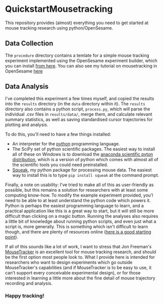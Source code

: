 # QuickstartMousetracking

This repository provides (almost)
everything you need to get started
at mouse tracking research using python/OpenSesame.

Data Collection
---------------

The `procedure` directory contains a temlate for a simple mouse
tracking experiment implemented using the
OpenSesame experiment builder,
which you can install [from here](osdoc.cogsci.nl).
You can also see my tutorial on mousetracking in OpenSesame
[here](http://eointravers.github.io/blog/2014/03/os-mousetracking/)

Data Analysis
-------------

I've completed this experiment a few times myself,
and copied the results into the `results` directory
(in the `data` directory within it).
The `results` directory also contains a python script,
`process.py`, which will parse the individual .csv files in `results/data/`,
merge them, and calculate relevant summary statistics,
as well as saving standardised cursor trajectories
for plotting and analysis.

To do this, you'll need to have a few things installed:

- An interpreter for the [python](https://www.python.org/about/) programming language.
- The SciPy set of python scientific packages. The easiest way to install all of these on Windows is to download the [anaconda scientific pyton distribution](https://store.continuum.io/cshop/anaconda/), which is a version of python which comes with almost all of the scientific tools you could need preinstalled.
- [Squeak](http://github.com/eointravers/squeak/), my python package for
  processing mouse data. The easiest way to install this is to type `pip install squeak` at the command prompt.

Finally, a note on usability: I've tried to make all of this as
user-friendly as possible, but this remains a solution for researchers
with at least some computing know-how. To modify the example
experiment provided, you'l need to be able to at least understand the
python code which powers it. Python is perhaps the easiest programming
language to learn, and a practical application like this is a great
way to start, but it will still be more difficult than clicking on a
magic button.  Running the analyses also requires a little bit of
knowledge about running python scripts, and even just what a script
is, more generally. This is something which isn't difficult to learn though,
and there are plenty of resources online
([here is a good starting point](https://www.python.org/about/gettingstarted/)).

If all of this sounds like a lot of work, I want to stress that Jon
Freeman's [MouseTracker](http://www.mousetracker.org/ ) is an
excellent tool for mouse tracking research, and should be the first
option most people look to. What I provide here is intended for
researchers who want to design experiments which go outside
MouseTracker's capabilities (and if MouseTracker is to be easy to use,
it can't support every conceivable experimental design),
or for those interested in learning a little more about
the fine detail of mouse trajectory recording and analysis.

### Happy tracking!
